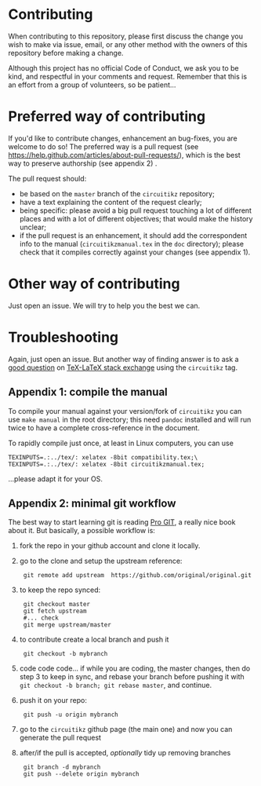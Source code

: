 # Contributing

When contributing to this repository, please first discuss the change you wish to make via issue,
email, or any other method with the owners of this repository before making a change. 

Although this project has no official Code of Conduct, we ask you to be kind, and respectful in your comments and request. 
Remember that this is an effort from a group of volunteers, so be patient... 

# Preferred way of contributing

If you'd like to contribute changes, enhancement an bug-fixes, you are welcome to do so! The preferred way is a pull request (see https://help.github.com/articles/about-pull-requests/), which is the best way to preserve authorship (see appendix 2) . 

The pull request should:

* be based on the `master` branch of the `circuitikz` repository;
* have a text explaining the content of the request clearly;
* being specific: please avoid a big pull request touching a lot of different places and with a lot of different objectives; that would make the history unclear; 
* if the pull request is an enhancement, it should add the correspondent info to the manual (`circuitikzmanual.tex` in the `doc` directory); please check that it compiles correctly against your changes (see appendix 1).

# Other way of contributing

Just open an issue. We will try to help you the best we can. 

# Troubleshooting 

Again, just open an issue. But another way of finding answer is to ask a [good question](https://tex.meta.stackexchange.com/questions/1436/welcome-to-tex-sx) on [TeX-LaTeX stack exchange](https://tex.stackexchange.com/questions) using the `circuitikz` tag. 

## Appendix 1: compile the manual

To compile your manual against your version/fork of `circuitikz` you can use `make manual` in the root directory; this need `pandoc` installed and will run twice to have a complete cross-reference in the document. 

To rapidly compile just once, at least in Linux computers, you can use

    TEXINPUTS=.:../tex/: xelatex -8bit compatibility.tex;\
    TEXINPUTS=.:../tex/: xelatex -8bit circuitikzmanual.tex;

...please adapt it for your OS. 

## Appendix 2: minimal git workflow 

The best way to start learning git is reading [Pro GIT](https://git-scm.com/book/en/v2), a really nice book about it. 
But basically, a possible workflow is: 


1) fork the repo in your github account and clone it locally.

2) go to the clone and setup the upstream reference:

        git remote add upstream  https://github.com/original/original.git

3) to keep the repo synced:

        git checkout master
        git fetch upstream
        #... check
        git merge upstream/master

4) to contribute create a local branch and push it

        git checkout -b mybranch
        
5) code code code... if while you are coding, the master changes, then do step 3 to keep in sync, and rebase your branch before pushing it with `git checkout -b branch; git rebase master`, and continue.

6) push it on your repo:

        git push -u origin mybranch

7) go to the `circuitikz` github page (the main one) and now you can generate the pull request

8) after/if the pull is accepted, *optionally* tidy up removing branches

        git branch -d mybranch
        git push --delete origin mybranch

